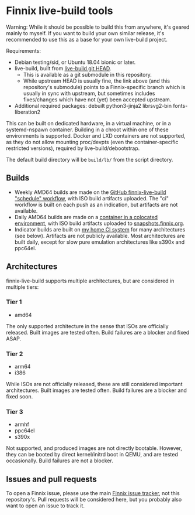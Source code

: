 # Finnix live-build tools

Warning: While it should be possible to build this from anywhere, it's geared mainly to myself.
If you want to build your own similar release, it's recommended to use this as a base for your own live-build project.

Requirements:

* Debian testing/sid, or Ubuntu 18.04 bionic or later.
* live-build, built from [live-build git HEAD](https://salsa.debian.org/rfinnie/live-build).
    * This is available as a git submodule in this repository.
    * While upstream HEAD is usually fine, the link above (and this repository's submodule) points to a Finnix-specific branch which is usually in sync with upstream, but sometimes includes fixes/changes which have not (yet) been accepted upstream.
* Additional required packages: debuilt python3-jinja2 librsvg2-bin fonts-liberation2

This can be built on dedicated hardware, in a virtual machine, or in a systemd-nspawn container.  Building in a chroot within one of these environments is supported.  Docker and LXD containers are not supported, as they do not allow mounting proc/devpts (even the container-specific restricted versions), required by live-build/debootstrap.

The default build directory will be ```build/lb/``` from the script directory.

## Builds

* Weekly AMD64 builds are made on the [GitHub finnix-live-build "schedule" workflow](https://github.com/finnix/finnix-live-build/actions?query=workflow%3Aschedule), with ISO build artifacts uploaded.  The "ci" workflow is built on each push as an indication, but artifacts are not available.
* Daily AMD64 builds are made on a [container in a colocated environment](https://ci.colobox.com/colobox/finnix-live-build-amd64/), with ISO build artifacts uploaded to [snapshots.finnix.org](https://snapshots.finnix.org/ci/finnix-live-build-amd64/).
* Indicator builds are built on [my home CI system](https://ci.colobox.com/home/) for many architectures (see below).  Artifacts are not publicly available.  Most architectures are built daily, except for slow pure emulation architectures like s390x and ppc64el.


## Architectures

finnix-live-build supports multiple architectures, but are considered in multiple tiers:

### Tier 1

* amd64

The only supported architecture in the sense that ISOs are officially released.  Built images are tested often.  Build failures are a blocker and fixed ASAP.

### Tier 2

* arm64
* i386

While ISOs are not officially released, these are still considered important architectures.  Built images are tested often.  Build failures are a blocker and fixed soon.

### Tier 3

* armhf
* ppc64el
* s390x

Not supported, and produced images are not directly bootable.  However, they can be booted by direct kernel/initrd boot in QEMU, and are tested occasionally.  Build failures are not a blocker.

## Issues and pull requests

To open a Finnix issue, please use the main [Finnix issue tracker](https://github.com/finnix/finnix/issues), not this repository's.
Pull requests will be considered here, but you probably also want to open an issue to track it.
